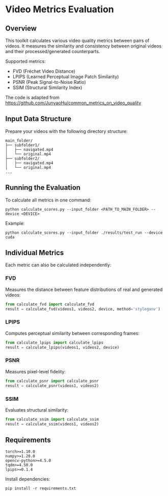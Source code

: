 # Video Metrics Evaluation

## Overview
This toolkit calculates various video quality metrics between pairs of videos. It measures the similarity and consistency between original videos and their processed/generated counterparts.

Supported metrics:
- FVD (Fréchet Video Distance)
- LPIPS (Learned Perceptual Image Patch Similarity)
- PSNR (Peak Signal-to-Noise Ratio)
- SSIM (Structural Similarity Index)

The code is adapted from https://github.com/JunyaoHu/common_metrics_on_video_quality

## Input Data Structure
Prepare your videos with the following directory structure:

```
main_folder/
├── subfolder1/
│   ├── navigated.mp4
│   └── original.mp4
├── subfolder2/
│   ├── navigated.mp4
│   └── original.mp4
...
```

## Running the Evaluation

To calculate all metrics in one command:

```
python calculate_scores.py --input_folder <PATH_TO_MAIN_FOLDER> --device <DEVICE>
```

Example:
```
python calculate_scores.py --input_folder ./results/test_run --device cuda
```

## Individual Metrics

Each metric can also be calculated independently:

### FVD
Measures the distance between feature distributions of real and generated videos:
```python
from calculate_fvd import calculate_fvd
result = calculate_fvd(videos1, videos2, device, method='styleganv')
```

### LPIPS
Computes perceptual similarity between corresponding frames:
```python
from calculate_lpips import calculate_lpips
result = calculate_lpips(videos1, videos2, device)
```

### PSNR
Measures pixel-level fidelity:
```python
from calculate_psnr import calculate_psnr
result = calculate_psnr(videos1, videos2)
```

### SSIM
Evaluates structural similarity:
```python
from calculate_ssim import calculate_ssim
result = calculate_ssim(videos1, videos2)
```

## Requirements

```
torch>=1.10.0
numpy>=1.20.0
opencv-python>=4.5.0
tqdm>=4.50.0
lpips>=0.1.4
```

Install dependencies:
```
pip install -r requirements.txt
```